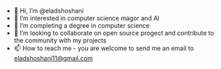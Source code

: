 - 👋 Hi, I’m @eladshoshani
- 👀 I’m interested in computer science magor and AI
- 🌱 I’m completing a degree in computer science
- 💞️ I’m looking to collaborate on open source progect and contribute to the community with my projects
- 📫 How to reach me - you are welcome to send me an email to eladshoshani11@gmail.com

<!---
eladshoshani/eladshoshani is a ✨ special ✨ repository because its `README.md` (this file) appears on your GitHub profile.
You can click the Preview link to take a look at your changes.
--->
